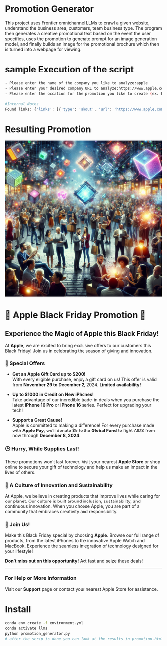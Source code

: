 # Promotion Generator

This project uses Frontier omnichannel LLMs to crawl a given website, understand the business area, customers, team business type. The program then generates a creative promotional text based on the event the user specifies, uses the promotion to generate prompt for an image generation model, and finally builds an image for the promotional brochure which then is turned into a webpage for viewing. 

# sample Execution of the script
```bash
- Please enter the name of the company you like to analyze:apple
- Please enter your desired company URL to analyze:https://www.apple.com/
- Please enter the occation for the promotion you like to create (ex. Black Friday):black friday

#Internal Notes
Found links: {'links': [{'type': 'about', 'url': 'https://www.apple.com/contact/'}, {'type': 'careers', 'url': 'https://www.apple.com/careers/us/'}, {'type': 'investor', 'url': 'https://investor.apple.com/'}, {'type': 'newsroom', 'url': 'https://www.apple.com/newsroom/'}, {'type': 'leadership', 'url': 'https://www.apple.com/leadership/'}, {'type': 'diversity', 'url': 'https://www.apple.com/diversity/'}, {'type': 'environment', 'url': 'https://www.apple.com/environment/'}, {'type': 'privacy', 'url': 'https://www.apple.com/legal/privacy/'}]}

```
# Resulting Promotion


![](images/sample_3.png)

# 🎉 Apple Black Friday Promotion 🎉

## Experience the Magic of Apple this Black Friday! 

At **Apple**, we are excited to bring exclusive offers to our customers this Black Friday! Join us in celebrating the season of giving and innovation.

### 🍏 Special Offers 
- **Get an Apple Gift Card up to $200!**  
  With every eligible purchase, enjoy a gift card on us! This offer is valid from **November 29 to December 2**, 2024. **Limited availability!**  

- **Up to $1000 in Credit on New iPhones!**  
  Take advantage of our incredible trade-in deals when you purchase the latest **iPhone 16 Pro** or **iPhone 16** series. Perfect for upgrading your tech!

- **Support a Great Cause!**  
  Apple is committed to making a difference! For every purchase made with **Apple Pay**, we’ll donate $5 to the **Global Fund** to fight AIDS from now through **December 8, 2024**. 

### 🕒 Hurry, While Supplies Last!
These promotions won’t last forever. Visit your nearest **Apple Store** or shop online to secure your gift of technology and help us make an impact in the lives of others.

### 🌟 A Culture of Innovation and Sustainability
At Apple, we believe in creating products that improve lives while caring for our planet. Our culture is built around inclusion, sustainability, and continuous innovation. When you choose Apple, you are part of a community that embraces creativity and responsibility.

### 💬 Join Us!
Make this Black Friday special by choosing **Apple**. Browse our full range of products, from the latest iPhones to the innovative Apple Watch and MacBook. Experience the seamless integration of technology designed for your lifestyle!

**Don’t miss out on this opportunity!** Act fast and seize these deals!

---

### For Help or More Information
Visit our **Support** page or contact your nearest Apple Store for assistance.


# Install
```bash
conda env create -f environment.yml
conda activate llms
python promotion_generator.py
# after the scrip is done you can look at the results in promotion.html